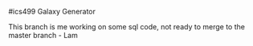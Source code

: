 #ics499
Galaxy Generator

This branch is me working on some sql code, not ready to merge to the master branch - Lam
